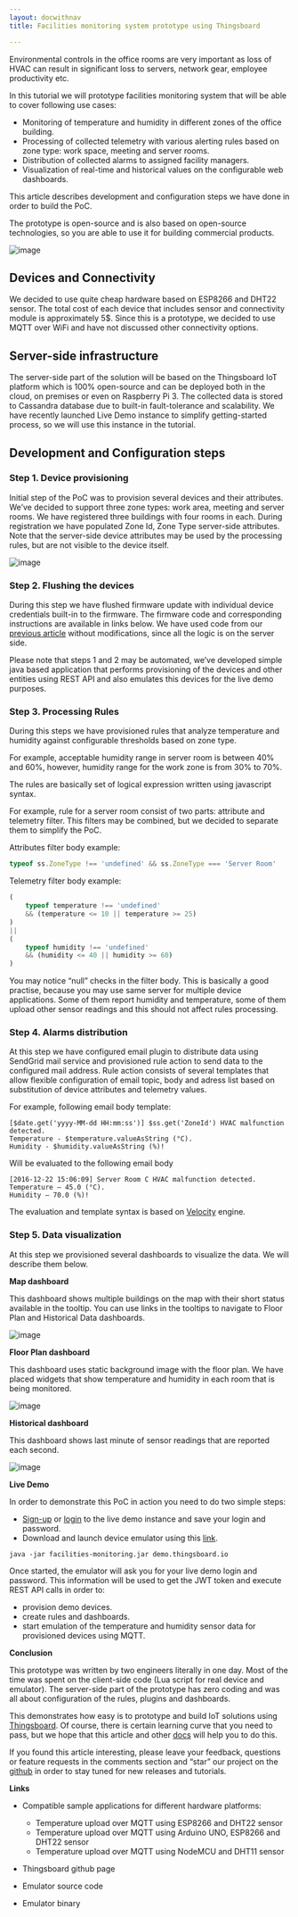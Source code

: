 ```yaml
---
layout: docwithnav
title: Facilities monitoring system prototype using Thingsboard

---
```


Environmental controls in the office rooms are very important as loss of HVAC can result in significant loss to servers, network gear, employee productivity etc. 

In this tutorial we will prototype facilities monitoring system that will be able to cover following use cases:

 - Monitoring of temperature and humidity in different zones of the office building.
 - Processing of collected telemetry with various alerting rules based on zone type: work space, meeting and server rooms.
 - Distribution of collected alarms to assigned facility managers.
 - Visualization of real-time and historical values on the configurable web dashboards.

This article describes development and configuration steps we have done in order to build the PoC. 

The prototype is open-source and is also based on open-source technologies, so you are able to use it for building commercial products.

   ![image](/images/samples/monitoring/facilities-management.png)

## Devices and Connectivity

We decided to use quite cheap hardware based on ESP8266 and DHT22 sensor.
The total cost of each device that includes sensor and connectivity module is approximately 5$. Since this is a prototype, we decided to use MQTT over WiFi and have not discussed other connectivity options.

## Server-side infrastructure

The server-side part of the solution will be based on the Thingsboard IoT platform which is 100% open-source and can be deployed both in the cloud, on premises or even on Raspberry Pi 3. The collected data is stored to Cassandra database due to built-in fault-tolerance and scalability. We have recently launched Live Demo instance to simplify getting-started process, so we will use this instance in the tutorial.

## Development and Configuration steps

### Step 1. Device provisioning

Initial step of the PoC was to provision several devices and their attributes. We’ve decided to support three zone types: work area, meeting and server rooms. We have registered three buildings with four rooms in each. During registration we have populated Zone Id, Zone Type server-side attributes. Note that the server-side device attributes may be used by the processing rules, but are not visible to the device itself.

  ![image](/images/samples/monitoring/service-side-attributes.png)
  
### Step 2. Flushing the devices

During this step we have flushed firmware update with individual device credentials built-in to the firmware. The firmware code and corresponding instructions are available in links below. We have used code from our [previous article](/docs/samples/nodemcu/temperature/) without modifications, since all the logic is on the server side.

Please note that steps 1 and 2 may be automated, we’ve developed simple java based application that performs provisioning of the devices and other entities using REST API and also emulates this devices for the live demo purposes.

### Step 3. Processing Rules

During this steps we have provisioned rules that analyze temperature and humidity against configurable thresholds based on zone type. 

For example, acceptable humidity range in server room is between 40% and 60%, however, humidity range for the work zone is from 30% to 70%. 

The rules are basically set of logical expression written using javascript syntax. 

For example, rule for a server room consist of two parts: attribute and telemetry filter. This filters may be combined, but we decided to separate them to simplify the PoC.

Attributes filter body example:

```javascript
typeof ss.ZoneType !== 'undefined' && ss.ZoneType === 'Server Room'
```

Telemetry filter body example:

```javascript
(
    typeof temperature !== 'undefined' 
    && (temperature <= 10 || temperature >= 25)
)
|| 
(
    typeof humidity !== 'undefined' 
    && (humidity <= 40 || humidity >= 60)
)
```

You may notice “null” checks in the filter body. This is basically a good practise, because you may use same server for multiple device applications. Some of them report humidity and temperature, some of them upload other sensor readings and this should not affect rules processing.


### Step 4. Alarms distribution

At this step we have configured email plugin to distribute data using SendGrid mail service and provisioned rule action to send data to the configured mail address. 
Rule action consists of several templates that allow flexible configuration of email topic, body and adress list based on substitution of device attributes and telemetry values. 

For example, following email body template:

```velocity
[$date.get('yyyy-MM-dd HH:mm:ss')] $ss.get('ZoneId') HVAC malfunction detected. 
Temperature - $temperature.valueAsString (°C). 
Humidity - $humidity.valueAsString (%)!
```

Will be evaluated to the following email body

```text
[2016-12-22 15:06:09] Server Room C HVAC malfunction detected. 
Temperature – 45.0 (°C).
Humidity – 70.0 (%)!
```

The evaluation and template syntax is based on [Velocity](http://velocity.apache.org/) engine.

### Step 5. Data visualization
At this step we provisioned several dashboards to visualize the data. We will describe them below.
    

**Map dashboard**

This dashboard shows multiple buildings on the map with their short status available in the tooltip. You can use links in the tooltips to navigate to Floor Plan and Historical Data dashboards.

   ![image](/images/samples/monitoring/map.png)

**Floor Plan dashboard**

This dashboard uses static background image with the floor plan. We have placed widgets that show temperature and humidity in each room that is being monitored.

   ![image](/images/samples/monitoring/plan.png)

**Historical dashboard**

This dashboard shows last minute of sensor readings that are reported each second.

   ![image](/images/samples/monitoring/history-all.png)

**Live Demo**

In order to demonstrate this PoC in action you need to do two simple steps:

 - [Sign-up](http://demo.thingsboard.io/signup) or [login](http://demo.thingsboard.io) to the live demo instance and save your login and password.
 - Download and launch device emulator using this [link](https://github.com/thingsboard/samples/releases/download/v1.0-tfm/facilities-monitoring.jar). 

```shell
java -jar facilities-monitoring.jar demo.thingsboard.io
```

Once started, the emulator will ask you for your live demo login and password. This information will be used to get the JWT token and execute REST API calls in order to:

 - provision demo devices.
 - create rules and dashboards.
 - start emulation of the temperature and humidity sensor data for provisioned devices using MQTT.

**Conclusion**

This prototype was written by two engineers literally in one day. Most of the time was spent on the client-side code (Lua script for real device and emulator). The server-side part of the prototype has zero coding and was all about configuration of the rules, plugins and dashboards.

This demonstrates how easy is to prototype and build IoT solutions using [Thingsboard](http://thingsboard.io). Of course, there is certain learning curve that you need to pass, but we hope that this article and other [docs](http://thingsboard.io/docs/) will help you to do this.

If you found this article interesting, please leave your feedback, questions or feature requests in the comments section and “star” our project on the [github](https://github.com/thingsboard/thingsboard) in order to stay tuned for new releases and tutorials.


**Links**

 - Compatible sample applications for different hardware platforms:
 
    - Temperature upload over MQTT using ESP8266 and DHT22 sensor
    - Temperature upload over MQTT using Arduino UNO, ESP8266 and DHT22 sensor
    - Temperature upload over MQTT using NodeMCU and DHT11 sensor
 
 - Thingsboard github page
 - Emulator source code
 - Emulator binary